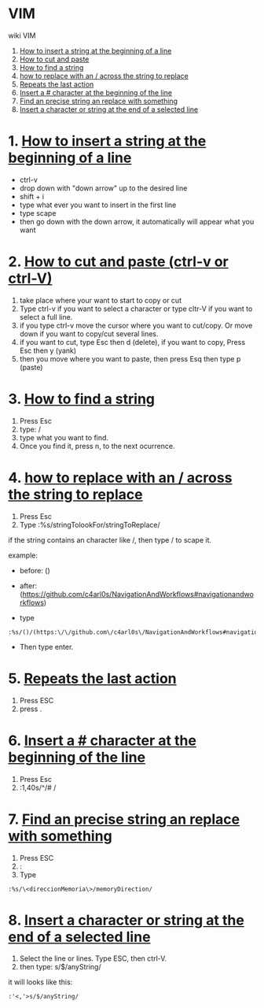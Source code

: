 # VIM

wiki VIM

1. [How to insert a string at the beginning of a line](https://github.com/c4arl0s/VIM/blob/master/README.md#1-how-to-insert-a-string-at-the-beginning-of-a-line)
2. [How to cut and paste](https://github.com/c4arl0s/VIM/blob/master/README.md#2-how-to-cut-and-paste-ctrl-v-or-ctrl-v)
3. [How to find a string](https://github.com/c4arl0s/VIM/blob/master/README.md#3-how-to-find-a-string)
4. [how to replace with an / across the string to replace](https://github.com/c4arl0s/VIM/blob/master/README.md#4-how-to-replace-with-an--across-the-string-to-replace)
5. [Repeats the last action](https://github.com/c4arl0s/VIM/blob/master/README.md#5-repeats-the-last-action)
6. [Insert a # character at the beginning of the line](https://github.com/c4arl0s/VIM/blob/master/README.md#6-insert-a--character-at-the-beginning-of-the-line)
7. [Find an precise string an replace with something](https://github.com/c4arl0s/VIM/blob/master/README.md#7-find-an-precise-string-an-replace-with-something)
8. [Insert a character or string at the end of a selected line](https://github.com/c4arl0s/VIM/blob/master/README.md#8-insert-a-character-or-string-at-the-end-of-a-selected-line)

# 1. [How to insert a string at the beginning of a line](https://github.com/c4arl0s/VIM/blob/master/README.md#vim)

  * ctrl-v
  * drop down with "down arrow" up to the desired line
  * shift + i
  * type what ever you want to insert in the first line
  * type scape
  * then go down with the down arrow, it automatically will appear what you want
  
# 2. [How to cut and paste (ctrl-v or ctrl-V)](https://github.com/c4arl0s/VIM/blob/master/README.md#vim)

1. take place where your want to start to copy or cut
2. Type ctrl-v if you want to select a character or type cltr-V if you want to select a full line.
3. if you type ctrl-v move the cursor where you want to cut/copy. Or move down if you want to copy/cut several lines.
4. if you want to cut, type Esc then d (delete), if you want to copy, Press Esc then y (yank)
5. then you move where you want to paste, then press Esq then type p (paste)

# 3. [How to find a string](https://github.com/c4arl0s/VIM/blob/master/README.md#vim)

1. Press Esc
2. type: /
3. type what you want to find.
4. Once you find it, press n, to the next ocurrence.

# 4. [how to replace with an / across the string to replace](https://github.com/c4arl0s/VIM/blob/master/README.md#vim)

1. Press Esc
2. Type :%s/stringTolookFor/stringToReplace/

if the string contains an character like /, then type \/ to scape it.

example: 

- before: ()
- after: (https://github.com/c4arl0s/NavigationAndWorkflows#navigationandworkflows)

- type 
```console
:%s/()/(https:\/\/github.com\/c4arl0s\/NavigationAndWorkflows#navigationandworkflows)/
```
- Then type enter.

# 5. [Repeats the last action](https://github.com/c4arl0s/VIM/blob/master/README.md#vim)

1. Press ESC
2. press .

# 6. [Insert a # character at the beginning of the line](https://github.com/c4arl0s/VIM/blob/master/README.md#vim)

1. Press Esc
2. :1,40s/^/# /

# 7. [Find an precise string an replace with something](https://github.com/c4arl0s/VIM/blob/master/README.md#vim)

1. Press ESC
2. :
3. Type

```console
:%s/\<direccionMemoria\>/memoryDirection/
```

# 8. [Insert a character or string at the end of a selected line]()

1. Select the line or lines. Type ESC, then ctrl-V.
2. then type: s/$/anyString/

it will looks like this:

```console
:'<,'>s/$/anyString/
```
